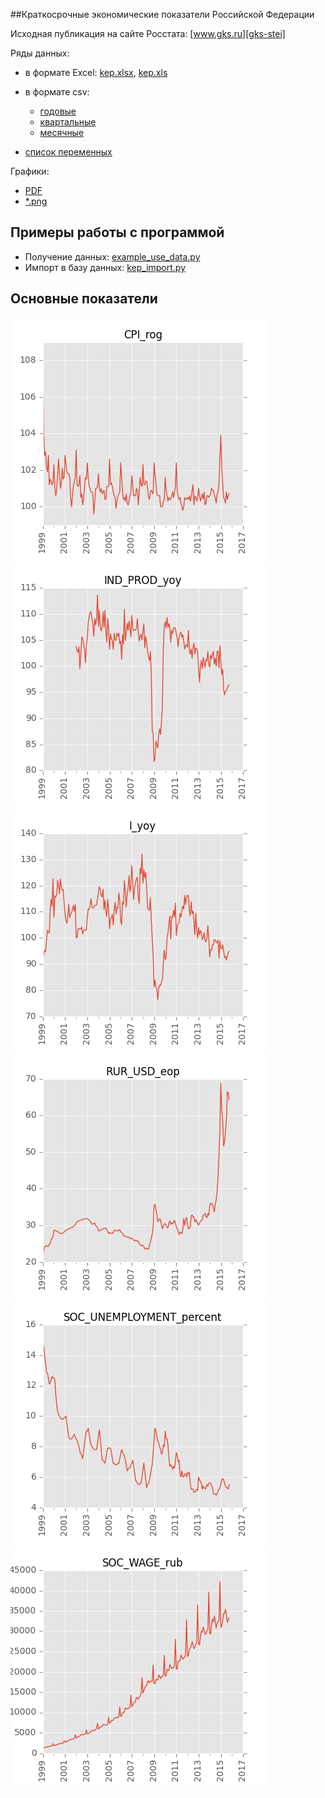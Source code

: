 ##Краткосрочные экономические показатели Российской Федерации  

Исходная публикация на сайте Росстата: [www.gks.ru][gks-stei]

Ряды данных:
- в формате Excel: [kep.xlsx][kep-at-git-xlsx], [kep.xls][kep-at-git-xls]
- в формате csv:
  - [годовые](https://raw.githubusercontent.com/epogrebnyak/rosstat-kep-data/master/output/data_annual.txt)
  - [квартальные](https://raw.githubusercontent.com/epogrebnyak/rosstat-kep-data/master/output/data_qtr.txt)
  - [месячные](https://raw.githubusercontent.com/epogrebnyak/rosstat-kep-data/master/output/data_monthly.txt)

- [список переменных](https://raw.githubusercontent.com/epogrebnyak/rosstat-kep-data/master/output/varnames.md)

Графики:
- [PDF](https://github.com/epogrebnyak/rosstat-kep-data/blob/master/output/monthly.pdf)
- [*.png](https://github.com/epogrebnyak/rosstat-kep-data/blob/master/output/images.md)

[kep-at-git-xlsx]: https://github.com/epogrebnyak/rosstat-kep-data/blob/master/output/kep.xlsx?raw=true
[kep-at-git-xls]: https://github.com/epogrebnyak/rosstat-kep-data/blob/master/output/kep.xls?raw=true
[gks-stei]: http://www.gks.ru/wps/wcm/connect/rosstat_main/rosstat/ru/statistics/publications/catalog/doc_1140080765391

## Примеры работы с программой 
- Получение данных: [example_use_data.py](example_use_data.py)
- Импорт в базу данных: [kep_import.py](kep_import.py)

## Основные показатели

![](output/png/CPI_rog.png)
![](output/png/IND_PROD_yoy.png)
![](output/png/I_yoy.png)
![](output/png/RUR_USD_eop.png)
![](output/png/SOC_UNEMPLOYMENT_percent.png)
![](output/png/SOC_WAGE_rub.png)

